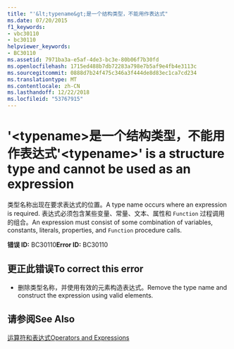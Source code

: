 ```yaml
---
title: "'&lt;typename&gt;是一个结构类型，不能用作表达式"
ms.date: 07/20/2015
f1_keywords:
- vbc30110
- bc30110
helpviewer_keywords:
- BC30110
ms.assetid: 7971ba3a-e5af-4de3-bc3e-80b06f7b30fd
ms.openlocfilehash: 1715ed488b7db72283a798e7b5af9e4fb4e3113c
ms.sourcegitcommit: 0888d7b24f475c346a3f444de8d83ec1ca7cd234
ms.translationtype: MT
ms.contentlocale: zh-CN
ms.lasthandoff: 12/22/2018
ms.locfileid: "53767915"
---
```

# <a name="lttypenamegt-is-a-structure-type-and-cannot-be-used-as-an-expression"></a><span data-ttu-id="08bb2-102">'&lt;typename&gt;是一个结构类型，不能用作表达式</span><span class="sxs-lookup"><span data-stu-id="08bb2-102">'&lt;typename&gt;' is a structure type and cannot be used as an expression</span></span>
<span data-ttu-id="08bb2-103">类型名称出现在要求表达式的位置。</span><span class="sxs-lookup"><span data-stu-id="08bb2-103">A type name occurs where an expression is required.</span></span> <span data-ttu-id="08bb2-104">表达式必须包含某些变量、常量、文本、属性和 `Function` 过程调用的组合。</span><span class="sxs-lookup"><span data-stu-id="08bb2-104">An expression must consist of some combination of variables, constants, literals, properties, and `Function` procedure calls.</span></span>  
  
 <span data-ttu-id="08bb2-105">**错误 ID:** BC30110</span><span class="sxs-lookup"><span data-stu-id="08bb2-105">**Error ID:** BC30110</span></span>  
  
## <a name="to-correct-this-error"></a><span data-ttu-id="08bb2-106">更正此错误</span><span class="sxs-lookup"><span data-stu-id="08bb2-106">To correct this error</span></span>  
  
-   <span data-ttu-id="08bb2-107">删除类型名称，并使用有效的元素构造表达式。</span><span class="sxs-lookup"><span data-stu-id="08bb2-107">Remove the type name and construct the expression using valid elements.</span></span>  
  
## <a name="see-also"></a><span data-ttu-id="08bb2-108">请参阅</span><span class="sxs-lookup"><span data-stu-id="08bb2-108">See Also</span></span>  
 [<span data-ttu-id="08bb2-109">运算符和表达式</span><span class="sxs-lookup"><span data-stu-id="08bb2-109">Operators and Expressions</span></span>](../../visual-basic/programming-guide/language-features/operators-and-expressions/index.md)

